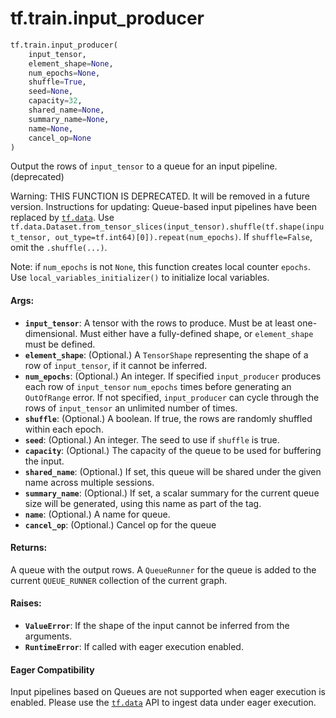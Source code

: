 <div itemscope itemtype="http://developers.google.com/ReferenceObject">
<meta itemprop="name" content="tf.train.input_producer" />
<meta itemprop="path" content="Stable" />
</div>

# tf.train.input_producer

``` python
tf.train.input_producer(
    input_tensor,
    element_shape=None,
    num_epochs=None,
    shuffle=True,
    seed=None,
    capacity=32,
    shared_name=None,
    summary_name=None,
    name=None,
    cancel_op=None
)
```

Output the rows of `input_tensor` to a queue for an input pipeline. (deprecated)

Warning: THIS FUNCTION IS DEPRECATED. It will be removed in a future version.
Instructions for updating:
Queue-based input pipelines have been replaced by <a href="../../tf/data.md"><code>tf.data</code></a>. Use `tf.data.Dataset.from_tensor_slices(input_tensor).shuffle(tf.shape(input_tensor, out_type=tf.int64)[0]).repeat(num_epochs)`. If `shuffle=False`, omit the `.shuffle(...)`.

Note: if `num_epochs` is not `None`, this function creates local counter
`epochs`. Use `local_variables_initializer()` to initialize local variables.

#### Args:

* <b>`input_tensor`</b>: A tensor with the rows to produce. Must be at least
    one-dimensional. Must either have a fully-defined shape, or
    `element_shape` must be defined.
* <b>`element_shape`</b>: (Optional.) A `TensorShape` representing the shape of a
    row of `input_tensor`, if it cannot be inferred.
* <b>`num_epochs`</b>: (Optional.) An integer. If specified `input_producer` produces
    each row of `input_tensor` `num_epochs` times before generating an
    `OutOfRange` error. If not specified, `input_producer` can cycle through
    the rows of `input_tensor` an unlimited number of times.
* <b>`shuffle`</b>: (Optional.) A boolean. If true, the rows are randomly shuffled
    within each epoch.
* <b>`seed`</b>: (Optional.) An integer. The seed to use if `shuffle` is true.
* <b>`capacity`</b>: (Optional.) The capacity of the queue to be used for buffering
    the input.
* <b>`shared_name`</b>: (Optional.) If set, this queue will be shared under the given
    name across multiple sessions.
* <b>`summary_name`</b>: (Optional.) If set, a scalar summary for the current queue
    size will be generated, using this name as part of the tag.
* <b>`name`</b>: (Optional.) A name for queue.
* <b>`cancel_op`</b>: (Optional.) Cancel op for the queue


#### Returns:

A queue with the output rows.  A `QueueRunner` for the queue is
added to the current `QUEUE_RUNNER` collection of the current
graph.


#### Raises:

* <b>`ValueError`</b>: If the shape of the input cannot be inferred from the arguments.
* <b>`RuntimeError`</b>: If called with eager execution enabled.



#### Eager Compatibility
Input pipelines based on Queues are not supported when eager execution is
enabled. Please use the <a href="../../tf/data.md"><code>tf.data</code></a> API to ingest data under eager execution.

